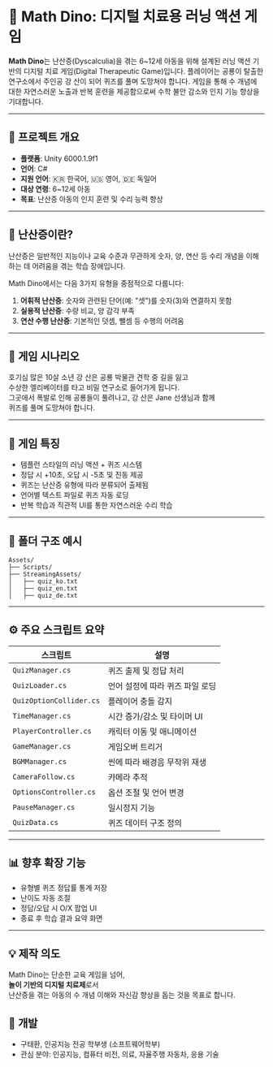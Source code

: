 
# 🦖 Math Dino: 디지털 치료용 러닝 액션 게임

**Math Dino**는 난산증(Dyscalculia)을 겪는 6~12세 아동을 위해 설계된
러닝 액션 기반의 디지털 치료 게임(Digital Therapeutic Game)입니다.
플레이어는 공룡이 탈출한 연구소에서 주인공 강 산이 되어 퀴즈를 풀며 도망쳐야 합니다.
게임을 통해 수 개념에 대한 자연스러운 노출과 반복 훈련을 제공함으로써 수학 불안 감소와 인지 기능 향상을 기대합니다.

---

## 🎯 프로젝트 개요

- **플랫폼**: Unity 6000.1.9f1
- **언어**: C#
- **지원 언어**: 🇰🇷 한국어, 🇺🇸 영어, 🇩🇪 독일어
- **대상 연령**: 6~12세 아동
- **목표**: 난산증 아동의 인지 훈련 및 수리 능력 향상

---

## 🧠 난산증이란?

난산증은 일반적인 지능이나 교육 수준과 무관하게 숫자, 양, 연산 등 수리 개념을 이해하는 데 어려움을 겪는 학습 장애입니다.

Math Dino에서는 다음 3가지 유형을 중점적으로 다룹니다:

1. **어휘적 난산증**: 숫자와 관련된 단어(예: "셋")를 숫자(3)와 연결하지 못함  
2. **실용적 난산증**: 수량 비교, 양 감각 부족  
3. **연산 수행 난산증**: 기본적인 덧셈, 뺄셈 등 수행의 어려움

---

## 🧩 게임 시나리오

호기심 많은 10살 소년 강 산은 공룡 박물관 견학 중 길을 잃고  
수상한 엘리베이터를 타고 비밀 연구소로 들어가게 됩니다.  
그곳에서 폭발로 인해 공룡들이 풀려나고, 강 산은 Jane 선생님과 함께  
퀴즈를 풀며 도망쳐야 합니다.

---

## 🧪 게임 특징

- 템플런 스타일의 러닝 액션 + 퀴즈 시스템  
- 정답 시 +10초, 오답 시 -5초 및 진동 제공  
- 퀴즈는 난산증 유형에 따라 분류되어 출제됨  
- 언어별 텍스트 파일로 퀴즈 자동 로딩  
- 반복 학습과 직관적 UI를 통한 자연스러운 수리 학습

---

## 📁 폴더 구조 예시

```
Assets/
├── Scripts/
├── StreamingAssets/
│   ├── quiz_ko.txt
│   ├── quiz_en.txt
│   ├── quiz_de.txt
```

---

## ⚙️ 주요 스크립트 요약

| 스크립트 | 설명 |
|----------|------|
| `QuizManager.cs` | 퀴즈 출제 및 정답 처리 |
| `QuizLoader.cs` | 언어 설정에 따라 퀴즈 파일 로딩 |
| `QuizOptionCollider.cs` | 플레이어 충돌 감지 |
| `TimeManager.cs` | 시간 증가/감소 및 타이머 UI |
| `PlayerController.cs` | 캐릭터 이동 및 애니메이션 |
| `GameManager.cs` | 게임오버 트리거 |
| `BGMManager.cs` | 씬에 따라 배경음 무작위 재생 |
| `CameraFollow.cs` | 카메라 추적 |
| `OptionsController.cs` | 옵션 조절 및 언어 변경 |
| `PauseManager.cs` | 일시정지 기능 |
| `QuizData.cs` | 퀴즈 데이터 구조 정의 |

---

## 📊 향후 확장 기능

- 유형별 퀴즈 정답률 통계 저장  
- 난이도 자동 조절  
- 정답/오답 시 O/X 팝업 UI  
- 종료 후 학습 결과 요약 화면

---

## 💡 제작 의도

Math Dino는 단순한 교육 게임을 넘어,  
**놀이 기반의 디지털 치료제**로서  
난산증을 겪는 아동의 수 개념 이해와 자신감 향상을 돕는 것을 목표로 합니다.

## 👤 개발

- 구태환, 인공지능 전공 학부생 (소프트웨어학부)
- 관심 분야: 인공지능, 컴퓨터 비전, 의료, 자율주행 자동차, 응용 기술
